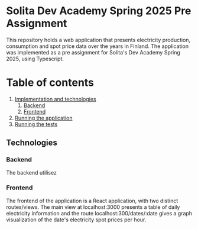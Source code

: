 # Solita Dev Academy Spring 2025 Pre Assignment

This repository holds a web application that presents electricity production, consumption and spot price data over the years in Finland. The application was implemented as a pre assignment for Solita's Dev Academy Spring 2025, using Typescript.

# Table of contents
1. [Implementation and technologies](#introduction)
    1. [Backend](#backend)
    2. [Frontend](#frontend)
2. [Running the application](#running)
3. [Running the tests](#testing)


## Technologies <a name="technologies"></a>
### Backend
The backend utilisez 
### Frontend
The frontend of the application is a React application, with two distinct routes/views. The main view at localhost:3000 presents a table of daily electricity information and the route localhost:300/dates/:date gives a graph visualization of the date's electricity spot prices per hour.